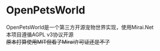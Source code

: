 OpenPetsWorld
====
OpenPetsWorld是一个第三方开源宠物世界实现，使用Mirai.Net  
本项目遵循AGPL v3协议开源  
~~原本打算使用MIT但看了Mirai许可证还是不了~~
